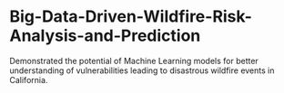 # Big-Data-Driven-Wildfire-Risk-Analysis-and-Prediction
Demonstrated the potential of Machine Learning models for better understanding of vulnerabilities leading to disastrous wildfire events in California.

